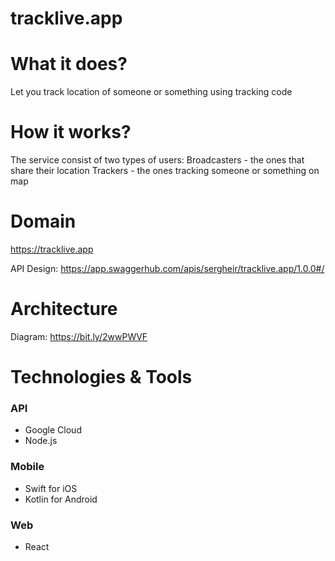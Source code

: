 # tracklive.app
  
# What it does?
Let you track location of someone or something using tracking code
	
# How it works?
The service consist of two types of users:
	Broadcasters - the ones that share their location
	Trackers - the ones tracking someone or something on map

# Domain
https://tracklive.app

API Design: https://app.swaggerhub.com/apis/sergheir/tracklive.app/1.0.0#/

# Architecture
Diagram: https://bit.ly/2wwPWVF

# Technologies & Tools
### API
- Google Cloud
- Node.js
### Mobile
- Swift for iOS
- Kotlin for Android
### Web
- React
